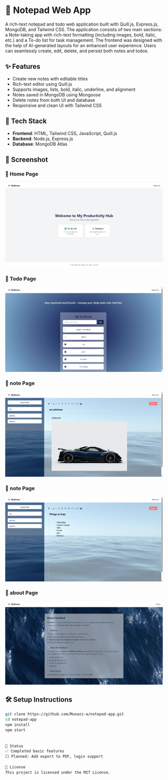 # 🧠 Notepad Web App

A rich-text notepad and todo web application built with Quill.js, Express.js, MongoDB, and Tailwind CSS.
The application consists of two main sections: a Note-taking app with rich-text formatting (including images, bold, italic, etc.) and a To-do list for task management. The frontend was designed with the help of AI-generated layouts for an enhanced user experience. Users can seamlessly create, edit, delete, and persist both notes and todos.
## ✨ Features

- Create new notes with editable titles
- Rich-text editor using Quill.js
- Supports images, lists, bold, italic, underline, and alignment
- Notes saved in MongoDB using Mongoose
- Delete notes from both UI and database
- Responsive and clean UI with Tailwind CSS

## 🚀 Tech Stack

- **Frontend**: HTML, Tailwind CSS, JavaScript, Quill.js
- **Backend**: Node.js, Express.js
- **Database**: MongoDB Atlas

## 📸 Screenshot

### 📌 Home Page
![Home Page](screenshots/Homepage.png)

### 📌 Todo Page
![Todo Page](screenshots/todopage.png)

### 📌 note Page
![note Page](screenshots/notepage1.png)

### 📌 note Page
![note Page](screenshots/notepage2.png)

### 📌 about Page
![about Page](screenshots/aboutpage.png)

## 🛠️ Setup Instructions

```bash
git clone https://github.com/Munazz-a/notepad-app.git
cd notepad-app
npm install
npm start


📌 Status
✅ Completed basic features
⬜ Planned: Add export to PDF, login support

📄 License
This project is licensed under the MIT License.
